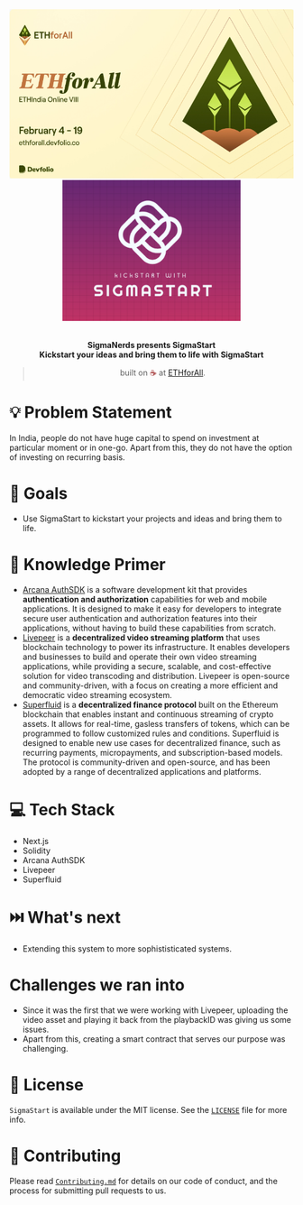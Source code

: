 <div align="center">
  <img alt="ETHforAll" src="docs/ETHforAll.png" height="300"/>
</div>
<div align="center">
  <img alt="SigmaStart by SigmaNerds" src="docs/Logo.png" height="250" />
</div>

<br>
<p align="center">
<b>SigmaNerds presents SigmaStart
<br>
Kickstart your ideas and bring them to life with SigmaStart</b>
</p>
<blockquote align="center">built on <span style="color: #8b0000;">☕</span> at <a href="https://ethforall.devfolio.co/">ETHforAll</a>.</blockquote>

# 💡 **Problem Statement**

In India, people do not have huge capital to spend on investment at particular moment or in one-go. Apart from this, they do not have the option of investing on recurring basis.

# 💪 Goals

- Use SigmaStart to kickstart your projects and ideas and bring them to life. 

# 🧠 Knowledge Primer

- [Arcana AuthSDK](https://www.arcana.network/) is a software development kit that provides **authentication and authorization** capabilities for web and mobile applications. It is designed to make it easy for developers to integrate secure user authentication and authorization features into their applications, without having to build these capabilities from scratch.
- [Livepeer](https://livepeer.org/) is a **decentralized video streaming platform** that uses blockchain technology to power its infrastructure. It enables developers and businesses to build and operate their own video streaming applications, while providing a secure, scalable, and cost-effective solution for video transcoding and distribution. Livepeer is open-source and community-driven, with a focus on creating a more efficient and democratic video streaming ecosystem.
- [Superfluid](https://www.superfluid.finance/) is a **decentralized finance protocol** built on the Ethereum blockchain that enables instant and continuous streaming of crypto assets. It allows for real-time, gasless transfers of tokens, which can be programmed to follow customized rules and conditions. Superfluid is designed to enable new use cases for decentralized finance, such as recurring payments, micropayments, and subscription-based models. The protocol is community-driven and open-source, and has been adopted by a range of decentralized applications and platforms.

# 💻 Tech Stack

- Next.js
- Solidity
- Arcana AuthSDK
- Livepeer 
- Superfluid  

# ⏭️ What's next

- Extending this system to more sophististicated systems. 

#   Challenges we ran into

- Since it was the first that we were working with Livepeer, uploading the video asset and playing it back from the playbackID was giving us some issues. 
- Apart from this, creating a smart contract that serves our purpose was challenging. 

# 📜 License

`SigmaStart` is available under the MIT license. See the [`LICENSE`](https://opensource.org/license/mit/) file for more info.

# 🤝 Contributing

Please read [`Contributing.md`](https://contributing.md/) for details on our code of conduct, and the process for submitting pull requests to us.

